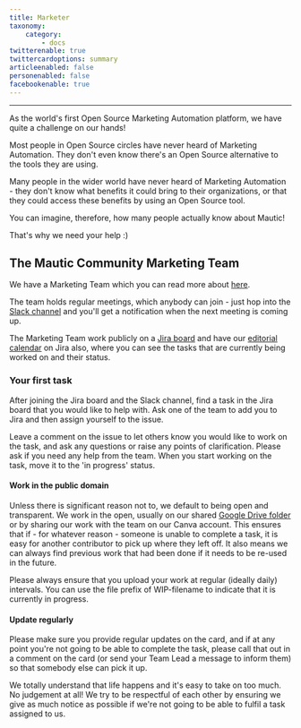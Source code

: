 ```yaml
---
title: Marketer
taxonomy:
    category:
        - docs
twitterenable: true
twittercardoptions: summary
articleenabled: false
personenabled: false
facebookenable: true
---
```


---
As the world's first Open Source Marketing Automation platform, we have quite a challenge on our hands!

Most people in Open Source circles have never heard of Marketing Automation. They don't even know there's an Open Source alternative to the tools they are using. 

Many people in the wider world have never heard of Marketing Automation - they don't know what benefits it could bring to their organizations, or that they could access these benefits by using an Open Source tool.

You can imagine, therefore, how many people actually know about Mautic!

That's why we need your help :)

## The Mautic Community Marketing Team

We have a Marketing Team which you can read more about [here][marketing-team].

The team holds regular meetings, which anybody can join - just hop into the [Slack channel][marketing-slack] and you'll get a notification when the next meeting is coming up. 

The Marketing Team work publicly on a [Jira board][tmar-jira] and have our [editorial calendar][mtec-jira] on Jira also, where you can see the tasks that are currently being worked on and their status.

### Your first task

After joining the Jira board and the Slack channel, find a task in the Jira board that you would like to help with.  Ask one of the team to add you to Jira and then assign yourself to the issue.

Leave a comment on the issue to let others know you would like to work on the task, and ask any questions or raise any points of clarification.  Please ask if you need any help from the team.  When you start working on the task, move it to the 'in progress' status.

#### Work in the public domain
Unless there is significant reason not to, we default to being open and transparent.  We work in the open, usually on our shared [Google Drive folder][gdrive] or by sharing our work with the team on our Canva account.  This ensures that if - for whatever reason - someone is unable to complete a task, it is easy for another contributor to pick up where they left off.  It also means we can always find previous work that had been done if it needs to be re-used in the future.

Please always ensure that you upload your work at regular (ideally daily) intervals. You can use the file prefix of WIP-filename to indicate that it is currently in progress.

#### Update regularly

Please make sure you provide regular updates on the card, and if at any point you're not going to be able to complete the task, please call that out in a comment on the card (or send your Team Lead a message to inform them) so that somebody else can pick it up. 


We totally understand that life happens and it's easy to take on too much. No judgement at all! We try to be respectful of each other by ensuring we give as much notice as possible if we're not going to be able to fulfil a task assigned to us.

[marketing-team]: </marketing>
[marketing-slack]: <https://mautic.slack.com/archives/CQVHG9X1N>
[tmar-jira]: <https://mautic.atlassian.net/browse/TMAR>
[mtec-jira]: <https://mautic.atlassian.net/browse/MTEC>
[gdrive]: <https://drive.google.com/drive/folders/1KqjqRkbRoAyWLd_zbYdcP8NFtS10kAwI?usp=sharing>
